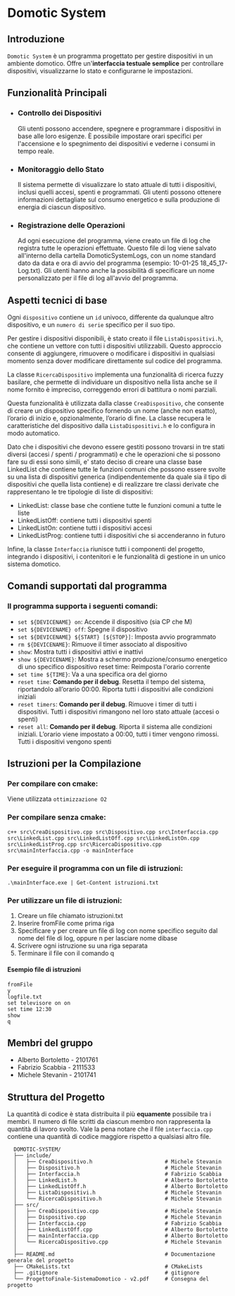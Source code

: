 # Domotic System

## Introduzione
`Domotic System` è un programma progettato per gestire dispositivi in un ambiente domotico. Offre un'**interfaccia testuale semplice** per controllare dispositivi, 
visualizzarne lo stato e configurarne le impostazioni.

## Funzionalità Principali
- ### Controllo dei Dispositivi
  Gli utenti possono accendere, spegnere e programmare i dispositivi in base alle loro esigenze. È possibile impostare orari specifici per l'accensione e lo spegnimento dei dispositivi e vederne i consumi in tempo reale.

- ### Monitoraggio dello Stato
  Il sistema permette di visualizzare lo stato attuale di tutti i dispositivi, inclusi quelli accesi, spenti e programmati. Gli utenti possono ottenere informazioni dettagliate sul consumo energetico e sulla produzione di energia di ciascun dispositivo.

- ### Registrazione delle Operazioni
  Ad ogni esecuzione del programma, viene creato un file di log che registra tutte le operazioni effettuate. Questo file di log viene salvato all'interno della cartella DomoticSystemLogs, con un nome standard dato da data e ora di avvio del programma (esempio: 10-01-25 18_45_17-Log.txt). Gli utenti hanno anche la possibilità di specificare un nome personalizzato per il file di log all'avvio del programma.

## Aspetti tecnici di base
Ogni `dispositivo` contiene un `id` univoco, differente da qualunque altro dispositivo, e un `numero di serie` specifico per il suo tipo.

Per gestire i dispositivi disponibili, è stato creato il file `ListaDispositivi.h`, che contiene un vettore con tutti i dispositivi utilizzabili. Questo approccio consente di aggiungere, rimuovere o modificare i dispositivi in qualsiasi momento senza dover modificare direttamente sul codice del programma.

La classe `RicercaDispositivo` implementa una funzionalità di ricerca fuzzy basilare, che permette di individuare un dispositivo nella lista anche se il nome fornito è impreciso, correggendo errori di battitura o nomi parziali.

Questa funzionalità è utilizzata dalla classe `CreaDispositivo`, che consente di creare un dispositivo specifico fornendo un nome (anche non esatto), l’orario di inizio e, opzionalmente, l’orario di fine. La classe recupera le caratteristiche del dispositivo dalla `ListaDispositivi.h` e lo configura in modo automatico.

Dato che i dispositivi che devono essere gestiti possono trovarsi in tre stati diversi (accesi / spenti / programmati) e che le operazioni che si possono fare su di essi sono simili, 
e' stato deciso di creare una classe base LinkedList che contiene tutte le funzioni comuni che possono essere svolte su una lista di dispositivi generica 
(indipendentemente da quale sia il tipo di dispositivi che quella lista contiene) e di realizzare tre classi derivate che rappresentano le tre tipologie di liste di dispositivi:
  - LinkedList: classe base che contiene tutte le funzioni comuni a tutte le liste
  - LinkedListOff: contiene tutti i dispositivi spenti
  - LinkedListOn: contiene tutti i dispositivi accesi
  - LinkedListProg: contiene tutti i dispositivi che si accenderanno in futuro


Infine, la classe `Interfaccia` riunisce tutti i componenti del progetto, integrando i dispositivi, i contenitori e le funzionalità di gestione in un unico sistema domotico.

## Comandi supportati dal programma

### Il programma supporta i seguenti comandi:

- `set ${DEVICENAME} on`: Accende il dispositivo (sia CP che M)
- `set ${DEVICENAME} off`: Spegne il dispositivo
- `set ${DEVICENAME} ${START} [${STOP}]`: Imposta avvio programmato
- `rm ${DEVICENAME}`: Rimuove il timer associato al dispositivo
- `show`: Mostra tutti i dispositivi attivi e inattivi
- `show ${DEVICENAME}`: Mostra a schermo produzione/consumo energetico di uno specifico dispositivo reset time: Reimposta l'orario corrente
- `set time ${TIME}`: Va a una specifica ora del giorno
- `reset time`: **Comando per il debug**. Resetta il tempo del sistema, riportandolo all’orario 00:00. Riporta tutti i dispositivi alle condizioni iniziali
- `reset timers`: **Comando per il debug**. Rimuove i timer di tutti i dispositivi. Tutti i dispositivi rimangono nel loro stato attuale (accesi o spenti)
- `reset all`: **Comando per il debug**. Riporta il sistema alle condizioni iniziali. L’orario viene impostato a 00:00, tutti i timer vengono rimossi. Tutti i dispositivi vengono spenti

## Istruzioni per la Compilazione

### Per compilare con cmake:
Viene utilizzata `ottimizzazione O2`



### Per compilare senza cmake:

    c++ src\CreaDispositivo.cpp src\Dispositivo.cpp src\Interfaccia.cpp src\LinkedList.cpp src\LinkedListOff.cpp src\LinkedListOn.cpp src\LinkedListProg.cpp src\RicercaDispositivo.cpp src\mainInterfaccia.cpp -o mainInterface

### Per eseguire il programma con un file di istruzioni:

    .\mainInterface.exe | Get-Content istruzioni.txt 

### Per utilizzare un file di istruzioni:
1) Creare un file chiamato istruzioni.txt
2) Inserire fromFile come prima riga
3) Specificare y per creare un file di log con nome specifico seguito dal nome del file di log, oppure n per lasciare nome dibase
4) Scrivere ogni istruzione su una riga separata
5) Terminare il file con il comando q

#### Esempio file di istruzioni
    fromFile
    y
    logfile.txt
    set televisore on on
    set time 12:30
    show 
    q

## Membri del gruppo

* Alberto Bortoletto - 2101761
* Fabrizio Scabbia - 2111533
* Michele Stevanin - 2101741

## Struttura del Progetto
La quantità di codice è stata distribuita il più **equamente** possibile tra i membri. Il numero di file scritti da ciascun membro non rappresenta la quantità di lavoro svolto. Vale la pena notare che il file `interfaccia.cpp` contiene una quantità di codice maggiore rispetto a qualsiasi altro file.
  ```plaintext
    DOMOTIC-SYSTEM/
    ├── include/
    │   ├── CreaDispositivo.h                       # Michele Stevanin
    │   ├── Dispositivo.h                           # Michele Stevanin
    │   ├── Interfaccia.h                           # Fabrizio Scabbia
    │   ├── LinkedList.h                            # Alberto Bortoletto
    │   ├── LinkedListOff.h                         # Alberto Bortoletto
    │   ├── ListaDispositivi.h                      # Michele Stevanin
    │   └── RicercaDispositivo.h                    # Michele Stevanin
    ├── src/
    │   ├── CreaDispositivo.cpp                     # Michele Stevanin
    │   ├── Dispositivo.cpp                         # Michele Stevanin
    │   ├── Interfaccia.cpp                         # Fabrizio Scabbia
    │   ├── LinkedListOff.cpp                       # Alberto Bortoletto
    │   ├── mainInterfaccia.cpp                     # Alberto Bortoletto
    │   └── RicercaDispositivo.cpp                  # Michele Stevanin
    │
    ├── README.md                                   # Documentazione generale del progetto
    ├── CMakeLists.txt                              # CMakeLists
    ├── .gitignore                                  # gitignore
    └── ProgettoFinale-SistemaDomotico - v2.pdf     # Consegna del progetto
  ```